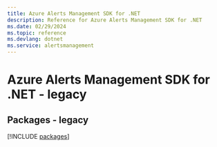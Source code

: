 ```yaml
---
title: Azure Alerts Management SDK for .NET
description: Reference for Azure Alerts Management SDK for .NET
ms.date: 02/29/2024
ms.topic: reference
ms.devlang: dotnet
ms.service: alertsmanagement
---
```

# Azure Alerts Management SDK for .NET - legacy
## Packages - legacy
[!INCLUDE [packages](alerts-management-index.md)]
